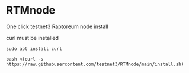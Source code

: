 # RTMnode

One click testnet3 Raptoreum node install

curl must be installed

```sudo apt install curl```



``` bash <(curl -s https://raw.githubusercontent.com/testnet3/RTMnode/main/install.sh) ```


